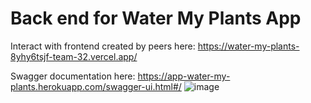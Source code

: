 # Back end for Water My Plants App

Interact with frontend created by peers here:
https://water-my-plants-8yhy6tsjf-team-32.vercel.app/

Swagger documentation here:
https://app-water-my-plants.herokuapp.com/swagger-ui.html#/
![image](https://user-images.githubusercontent.com/73509539/116611412-540c7d00-a904-11eb-8155-b3d84a3b3a82.png)

